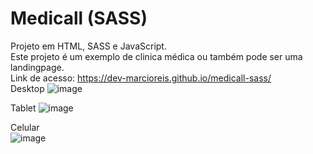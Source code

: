 # Medicall (SASS)
Projeto em HTML, SASS e JavaScript.<br>
Este projeto é um exemplo de clinica médica ou também pode ser uma landingpage.<br>
Link de acesso: https://dev-marcioreis.github.io/medicall-sass/ <br>
Desktop
![image](https://user-images.githubusercontent.com/122680054/213713975-84d632e3-7505-4856-b2cb-9479c4813c37.png)

Tablet
![image](https://user-images.githubusercontent.com/122680054/213714142-73936405-9acc-45c1-9f5e-b0d15d77aabc.png)

Celular <br>
![image](https://user-images.githubusercontent.com/122680054/213714282-0add5bd3-c8aa-4a22-a6db-124ba5d02ea6.png)
